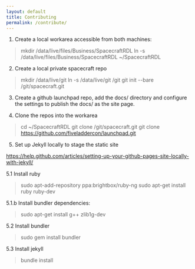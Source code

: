 ```yaml
---
layout: default
title: Contributing
permalink: /contribute/
---
```



1. Create a local workarea accessible from both machines:

>mkdir /data/live/files/Business/SpacecraftRDL
>ln -s /data/live/files/Business/SpacecraftRDL ~/SpacecraftRDL

2. Create a local private spacecraft repo

>mkdir /data/live/git
>ln -s /data/live/git /git
>git init --bare /git/spacecraft.git

3. Create a github launchpad repo, add the docs/ directory and
   configure the settings to publish the docs/ as the site page.

4. Clone the repos into the workarea

>cd ~/SpacecraftRDL
>git clone /git/spacecraft.git
>git clone https://github.com/fiveladdercon/launchpad.git

5. Set up Jekyll locally to stage the static site

https://help.github.com/articles/setting-up-your-github-pages-site-locally-with-jekyll/

5.1 Install ruby

>sudo apt-add-repository ppa:brightbox/ruby-ng
>sudo apt-get install ruby ruby-dev

5.1.b Install bundler dependencies:

>sudo apt-get install g++ zlib1g-dev

5.2 Install bundler

>sudo gem install bundler

5.3 Install jekyll

>bundle install